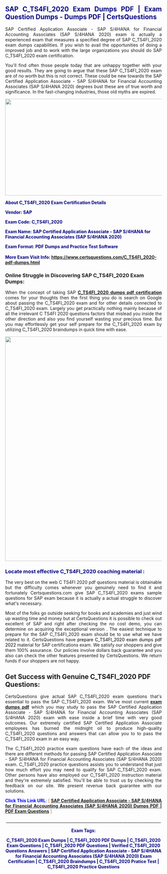 <h2 style="text-align: justify;"><span style="color: #000080;">SAP C_TS4FI_2020 Exam Dumps PDF | Exam Question Dumps - Dumps PDF | CertsQuestions</span></h2>
<p style="text-align: justify;">SAP Certified Application Associate - SAP S/4HANA for Financial Accounting Associates (SAP S/4HANA 2020) exam is actually a experienced exam that measures a specified degree of SAP  C_TS4FI_2020 exam dumps capabilities. If you wish to avail the opportunities of doing a improved job and to work with the large organizations you should do SAP C_TS4FI_2020 exam certification.</p>
<p style="text-align: justify;">You'll find often those people today that are unhappy together with your good results. They are going to argue that these SAP  C_TS4FI_2020 exam are of no worth but this is not correct. These could be new towards the SAP Certified Application Associate - SAP S/4HANA for Financial Accounting Associates (SAP S/4HANA 2020) degrees bust these are of true worth and significance. In the fast-changing industries, those old myths are expired.</p>
<p><img style="display: block; margin-left: auto; margin-right: auto;" src="https://i.imgur.com/eaP4ae9.png" width="840" height="310" /></p>
<p><span style="color: #000080;"><strong>About C_TS4FI_2020 Exam Certification Details</strong></span></p>
<p><span style="color: #000080;"><strong>Vendor: SAP<br /></strong></span></p>
<p><span style="color: #000080;"><strong>Exam Code: C_TS4FI_2020</strong></span></p>
<p><span style="color: #000080;"><strong>Exam Name: SAP Certified Application Associate - SAP S/4HANA for Financial Accounting Associates (SAP S/4HANA 2020)</strong></span></p>
<p><span style="color: #000080;"><strong>Exam Format: PDF Dumps and Practice Test Software<br /><br />More Exam Visit Info: <span style="color: #ff6600;"><a href="https://www.certsquestions.com/C_TS4FI_2020-pdf-dumps.html">https://www.certsquestions.com/C_TS4FI_2020-pdf-dumps.html</a></span></strong></span></p>
<h3>Online Struggle in Discovering SAP C_TS4FI_2020 Exam Dumps:</h3>
<p style="text-align: justify;">When the concept of taking SAP <a href="https://www.certsquestions.com/C_TS4FI_2020-pdf-dumps.html"><strong> C_TS4FI_2020 dumps pdf certification</strong></a> comes for your thoughts then the first thing you do is search on Google about passing the C_TS4FI_2020 exam and for other details connected to C_TS4FI_2020 exam. Largely you get practically nothing mainly because of all the irrelevant C TS4FI 2020 questions factors that mislead you inside the other direction and also you find yourself wasting your precious time. But you may effortlessly get your self prepare for the C_TS4FI_2020 exam by utilizing C_TS4FI_2020 braindumps in quick time with ease.</p>
<p><a href="https://www.certsquestions.com/C_TS4FI_2020-pdf-dumps.html"><img style="display: block; margin-left: auto; margin-right: auto;" src="https://i.imgur.com/pxhoKQ2.png" width="720" /></a></p>
<h3><span style="color: #000080;">Locate most effective  C_TS4FI_2020 coaching material :</span></h3>
<p style="text-align: justify;">The very best on the web C TS4FI 2020 pdf questions material is obtainable but the difficulty comes whenever you genuinely need to find it and fortunately Certsquestions.com give SAP C_TS4FI_2020 exams sample questions for SAP  exam because it is actually a actual struggle to discover what's necessary.</p>
<p style="text-align: justify;">Most of the folks go outside seeking for books and academies and just wind up wasting time and money but at CertsQuestions it is possible to check out excellent of SAP  and right after checking the no cost demo, you can determine on acquiring the exceptional version . The easiest technique to prepare for the SAP C_TS4FI_2020 exam should be to use what we have related to it. CertsQuestions have <span style="color: #000000;">prepare C_TS4FI_2020 exam dumps pdf 2022</span> material for SAP certifications exam. We satisfy our shoppers and give them 100% assurance. Our policies involve dollars back guarantee and you also can check the other features presented by CertsQuestions. We return funds if our shoppers are not happy.</p>
<h2>Get Success with Genuine C_TS4FI_2020 PDF Questions:</h2>
<p style="text-align: justify;">CertsQuestions give actual SAP C_TS4FI_2020 exam questions that's essential to pass the SAP  C_TS4FI_2020 exam. We've most current<strong>&nbsp;<a href="https://www.certsquestions.com/">exam dumps pdf</a></strong>&nbsp;which you may study to pass the SAP Certified Application Associate - SAP S/4HANA for Financial Accounting Associates (SAP S/4HANA 2020) exam with ease inside a brief time with very good outcomes. Our extremely certified SAP Certified Application Associate employees has burned the midnight oil to produce high-quality C_TS4FI_2020 questions and answers that can allow you to to pass the C_TS4FI_2020 exam in an easy way.</p>
<p style="text-align: justify;">The C_TS4FI_2020 practice exam questions have each of the ideas and there are different methods for passing SAP Certified Application Associate - SAP S/4HANA for Financial Accounting Associates (SAP S/4HANA 2020) exam. C_TS4FI_2020 practice questions assists you to understand that just how much effort you may need to qualify for SAP  C_TS4FI_2020 exam. Other persons have also employed our C_TS4FI_2020 instruction material and they're extremely satisfied. You'll be able to trust us by checking the feedback on our site. We present revenue back guarantee with our solutions.</p>
<p style="text-align: justify;"><span style="color: #0000ff;"><strong>Click This Link URL</strong>:</span> <span style="color: #ff6600;">[ <strong><a href="https://www.certsquestions.com/sap-certified-application-associate-certification.html">SAP Certified Application Associate - SAP S/4HANA for Financial Accounting Associates (SAP S/4HANA 2020) Dumps PDF | PDF Exam Questions</a></strong> ]</span></p>
<p style="text-align: center;">______________________________________________________________________________</p>
<p style="text-align: center;"><span style="color: #000080;"><strong>Exam Tags:</strong></span></p>
<p style="text-align: center;"><span style="color: #000080;"><strong>C_TS4FI_2020 Exam Dumps | C_TS4FI_2020 PDF Dumps | C_TS4FI_2020 Exam Questions | C_TS4FI_2020 PDF Questions | Verified C_TS4FI_2020 Questions Answers | SAP Certified Application Associate - SAP S/4HANA for Financial Accounting Associates (SAP S/4HANA 2020) Exam Certification | C_TS4FI_2020 Braindumps | C_TS4FI_2020 Pratice Test | C_TS4FI_2020 Practice Questions</strong></span></p>
